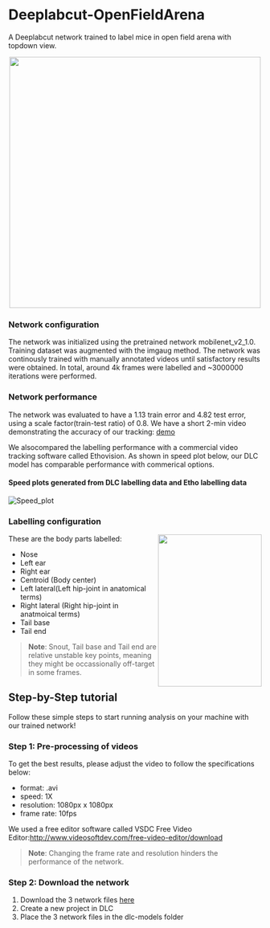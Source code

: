 # Deeplabcut-OpenFieldArena
A Deeplabcut network trained to label mice in open field arena with topdown view.

<p align="center">
  <img width="500" height="500" src="https://user-images.githubusercontent.com/17475995/87319236-f7fc7780-c4ee-11ea-9ecb-1e373cfc64b4.jpg">
</p>

### Network configuration
The network was initialized using the pretrained network mobilenet_v2_1.0. Training dataset was augmented with the imgaug method. The network was continously trained with manually annotated videos until satisfactory results were obtained. In total, around 4k frames were labelled and ~3000000 iterations were performed. 

### Network performance 
The network was evaluated to have a 1.13 train error and 4.82 test error, using a scale factor(train-test ratio) of 0.8. We have a short 2-min video demonstrating the accuracy of our tracking: [demo](videos/demo)

We alsocompared the labelling performance with a commercial video tracking software called Ethovision. As shown in speed plot below, our DLC model has comparable performance with commerical options.

#### Speed plots generated from DLC labelling data and Etho labelling data
![Speed_plot](https://user-images.githubusercontent.com/17475995/87333167-5848e480-c502-11ea-915d-f59b97f5ccbf.jpg)

### Labelling configuration
<img align="right" width="206" height="303" src=https://user-images.githubusercontent.com/17475995/87318159-94be1580-c4ed-11ea-95db-6585e17d91b4.png>
These are the body parts labelled:

- Nose
- Left ear
- Right ear
- Centroid (Body center)
- Left lateral(Left hip-joint in anatomical terms)
- Right lateral (Right hip-joint in anatmoical terms)
- Tail base
- Tail end

>**Note**: Snout, Tail base and Tail end are relative unstable key points, meaning they might be occassionally off-target in some frames.

## Step-by-Step tutorial
Follow these simple steps to start running analysis on your machine with our trained network!

### Step 1: Pre-processing of videos
To get the best results, please adjust the video to follow the specifications below:
- format: .avi
- speed: 1X
- resolution: 1080px x 1080px
- frame rate: 10fps

We used a free editor software called VSDC Free Video Editor:http://www.videosoftdev.com/free-video-editor/download
>**Note**: Changing the frame rate and resolution hinders the performance of the network.

### Step 2: Download the network
1. Download the 3 network files [here](/demo)
2. Create a new project in DLC
3. Place the 3 network files in the dlc-models folder


